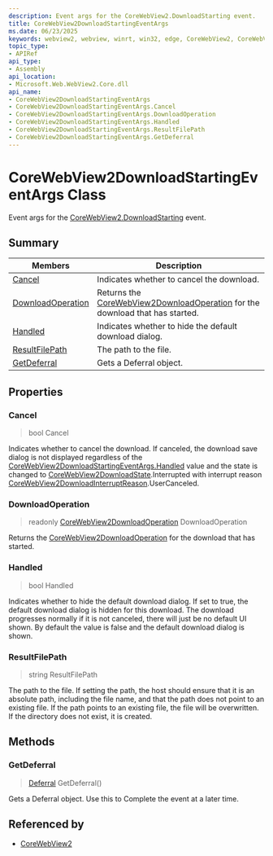 ```yaml
---
description: Event args for the CoreWebView2.DownloadStarting event.
title: CoreWebView2DownloadStartingEventArgs
ms.date: 06/23/2025
keywords: webview2, webview, winrt, win32, edge, CoreWebView2, CoreWebView2Controller, browser control, edge html, CoreWebView2DownloadStartingEventArgs
topic_type:
- APIRef
api_type:
- Assembly
api_location:
- Microsoft.Web.WebView2.Core.dll
api_name:
- CoreWebView2DownloadStartingEventArgs
- CoreWebView2DownloadStartingEventArgs.Cancel
- CoreWebView2DownloadStartingEventArgs.DownloadOperation
- CoreWebView2DownloadStartingEventArgs.Handled
- CoreWebView2DownloadStartingEventArgs.ResultFilePath
- CoreWebView2DownloadStartingEventArgs.GetDeferral
---
```


# CoreWebView2DownloadStartingEventArgs Class



Event args for the [CoreWebView2.DownloadStarting](corewebview2.md#downloadstarting) event.

## Summary

Members|Description
--|--
[Cancel](#cancel) | Indicates whether to cancel the download.
[DownloadOperation](#downloadoperation) | Returns the [CoreWebView2DownloadOperation](corewebview2downloadoperation.md) for the download that has started.
[Handled](#handled) | Indicates whether to hide the default download dialog.
[ResultFilePath](#resultfilepath) | The path to the file.
[GetDeferral](#getdeferral) | Gets a Deferral object.

## Properties

### Cancel

>  bool Cancel

Indicates whether to cancel the download.
If canceled, the download save dialog is not displayed regardless of the [CoreWebView2DownloadStartingEventArgs.Handled](corewebview2downloadstartingeventargs.md#handled) value and the state is changed to [CoreWebView2DownloadState](corewebview2downloadstate.md).Interrupted with interrupt reason [CoreWebView2DownloadInterruptReason](corewebview2downloadinterruptreason.md).UserCanceled.

### DownloadOperation

> readonly  [CoreWebView2DownloadOperation](corewebview2downloadoperation.md) DownloadOperation

Returns the [CoreWebView2DownloadOperation](corewebview2downloadoperation.md) for the download that has started.

### Handled

>  bool Handled

Indicates whether to hide the default download dialog.
If set to true, the default download dialog is hidden for this download. The download progresses normally if it is not canceled, there will just be no default UI shown. By default the value is false and the default download dialog is shown.

### ResultFilePath

>  string ResultFilePath

The path to the file.
If setting the path, the host should ensure that it is an absolute path, including the file name, and that the path does not point to an existing file. If the path points to an existing file, the file will be overwritten. If the directory does not exist, it is created.



## Methods

### GetDeferral

> [Deferral](/uwp/api/Windows.Foundation.Deferral) GetDeferral()

Gets a Deferral object.
Use this to Complete the event at a later time.






## Referenced by

- [CoreWebView2](corewebview2.md)
